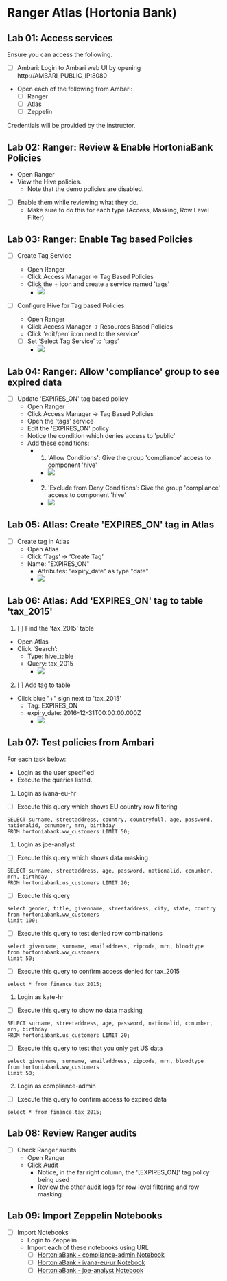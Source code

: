 # Ranger Atlas (Hortonia Bank)

## Lab 01: Access services

Ensure you can access the following.

- [ ] Ambari: Login to Ambari web UI by opening http://AMBARI_PUBLIC_IP:8080
- Open each of the following from Ambari:
  - [ ] Ranger
  - [ ] Atlas
  - [ ] Zeppelin

Credentials will be provided by the instructor.

## Lab 02: Ranger: Review & Enable HortoniaBank Policies

- Open Ranger
- View the Hive policies.
  - Note that the demo policies are disabled.
- [ ] Enable them while reviewing what they do.
  - Make sure to do this for each type (Access, Masking, Row Level Filter)

## Lab 03: Ranger: Enable Tag based Policies

- [ ] Create Tag Service
  - Open Ranger
  - Click Access Manager -> Tag Based Policies
  - Click the + icon and create a service named 'tags'
    - ![](./media/screenshot-ranger-add-tag-service.png)

- [ ] Configure Hive for Tag based Policies
  - Open Ranger
  - Click Access Manager -> Resources Based Policies
  - Click ‘edit/pen’ icon next to the service’
  - [ ] Set ‘Select Tag Service’ to ‘tags’
    - ![](./media/screenshot-ranger-configure-hive-tag-service.png)

## Lab 04: Ranger: Allow 'compliance' group to see expired data

- [ ] Update 'EXPIRES_ON' tag based policy
  - Open Ranger
  - Click Access Manager -> Tag Based Policies
  - Open the 'tags' service
  - Edit the 'EXPIRES_ON' policy
  - Notice the condition which denies access to 'public'
  - Add these conditions:
    - 1. 'Allow Conditions': Give the group 'compliance' access to component 'hive'
      - ![](./media/screenshot-ranger-add-tag-condition1.png)
    - 2. 'Exclude from Deny Conditions': Give the group 'compliance' access to component 'hive'
      - ![](./media/screenshot-ranger-add-tag-condition1.png)

## Lab 05: Atlas: Create 'EXPIRES_ON' tag in Atlas

- [ ] Create tag in Atlas
  - Open Atlas
  - Click ‘Tags’ -> ‘Create Tag’
  - Name: "EXPIRES_ON"
    - Attributes: "expiry_date" as type "date"
    - ![](./media/screenshot-atlas-create-tag-expireson.png)

## Lab 06: Atlas: Add 'EXPIRES_ON' tag to table 'tax_2015'

1. [ ] Find the 'tax_2015' table
  - Open Atlas
  - Click ‘Search’:
    - Type: hive_table
    - Query: tax_2015
      - ![](media/screenshot-atlas-tax2015-search.png)
2. [ ] Add tag to table
  - Click blue "+" sign next to 'tax_2015'
    - Tag: EXPIRES_ON
    - expiry_date: 2016-12-31T00:00:00.000Z
      - ![](media/screenshot-atlas-tax2015-tag.png)

## Lab 07: Test policies from Ambari

For each task below:
- Login as the user specified
- Execute the queries listed.

1. Login as ivana-eu-hr
  - [ ] Execute this query which shows EU country row filtering
```
SELECT surname, streetaddress, country, countryfull, age, password, nationalid, ccnumber, mrn, birthday
FROM hortoniabank.ww_customers LIMIT 50;
```

1. Login as joe-analyst
  - [ ] Execute this query which shows data masking
```
SELECT surname, streetaddress, age, password, nationalid, ccnumber, mrn, birthday
FROM hortoniabank.us_customers LIMIT 20;
```
  - [ ] Execute this query
```
select gender, title, givenname, streetaddress, city, state, country from hortoniabank.ww_customers
limit 100;
```
  - [ ] Execute this query to test denied row combinations
```
select givenname, surname, emailaddress, zipcode, mrn, bloodtype
from hortoniabank.ww_customers
limit 50;
```
  - [ ] Execute this query to confirm access denied for tax_2015
```
select * from finance.tax_2015;
```

1. Login as kate-hr
  - [ ] Execute this query to show no data masking
```
SELECT surname, streetaddress, age, password, nationalid, ccnumber, mrn, birthday
FROM hortoniabank.us_customers LIMIT 20;
```
  - [ ] Execute this query to test that you only get US data
```
select givenname, surname, emailaddress, zipcode, mrn, bloodtype
from hortoniabank.ww_customers
limit 50;
```

2.	Login as compliance-admin
- [ ] Execute this query to confirm access to expired data
```
select * from finance.tax_2015;
```

## Lab 08: Review Ranger audits

- [ ] Check Ranger audits
  - Open Ranger
  - Click Audit
    - Notice, in the far right column, the '[EXPIRES_ON]' tag policy being used
    - Review the other audit logs for row level filtering and row masking.

## Lab 09: Import Zeppelin Notebooks

- [ ] Import Notebooks
  - Login to Zeppelin
  - Import each of these notebooks using URL
    - [ ] [HortoniaBank - compliance-admin Notebook](https://raw.githubusercontent.com/seanorama/masterclass/master/ranger-atlas/Notebooks/HortoniaBank%20-%20Compliance%20Admin%20View.json)
    - [ ] [HortoniaBank - ivana-eu-ur Notebook](https://raw.githubusercontent.com/seanorama/masterclass/master/ranger-atlas/Notebooks/HortoniaBank%20-%20Ivana%20EU%20HR.json)
    - [ ] [HortoniaBank - joe-analyst Notebook](https://raw.githubusercontent.com/seanorama/masterclass/master/ranger-atlas/Notebooks/HortoniaBank%20-%20Joe%20Analyst.json)

